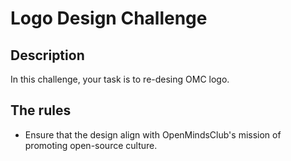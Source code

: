 # Logo Design Challenge

## Description
In this challenge, your task is to re-desing OMC logo.

## The rules
- Ensure that the design align with OpenMindsClub's mission of promoting open-source culture.
